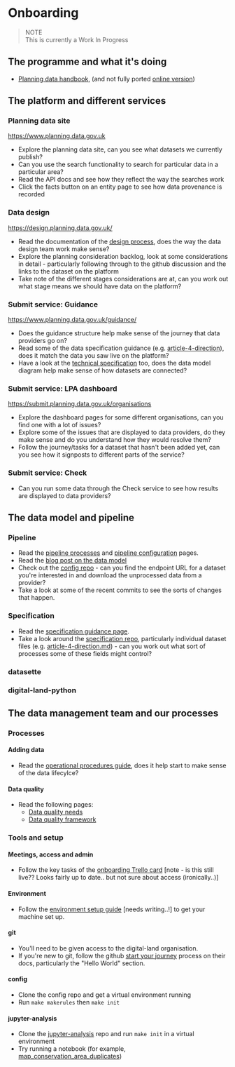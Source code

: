 

# Onboarding

> NOTE  
> This is currently a Work In Progress 

## The programme and what it's doing

* [Planning data handbook](https://docs.google.com/document/d/1PoAUktKj80qOTvI4BB3qZkZdwpiGEq_woEfrIdwg2Ac/edit?tab=t.0), (and not fully ported [online version](https://handbook.planning.data.gov.uk/))

## The platform and different services

### Planning data site

https://www.planning.data.gov.uk


* Explore the planning data site, can you see what datasets we currently publish?
* Can you use the search functionality to search for particular data in a particular area?
* Read the API docs and see how they reflect the way the searches work
* Click the facts button on an entity page to see how data provenance is recorded

### Data design 

https://design.planning.data.gov.uk/

* Read the documentation of the [design process](https://design.planning.data.gov.uk/data-design-process), does the way the data design team work make sense?
* Explore the planning consideration backlog, look at some considerations in detail - particularly following through to the github discussion and the links to the dataset on the platform
* Take note of the different stages considerations are at, can you work out what stage means we should have data on the platform?

### Submit service: Guidance

https://www.planning.data.gov.uk/guidance/

* Does the guidance structure help make sense of the journey that data providers go on?
* Read some of the data specification guidance (e.g. [article-4-direction](https://www.planning.data.gov.uk/guidance/specifications/article-4-direction)), does it match the data you saw live on the platform?
* Have a look at the [technical specification](https://digital-land.github.io/specification/specification/article-4-direction/) too, does the data model diagram help make sense of how datasets are connected?

### Submit service: LPA dashboard

https://submit.planning.data.gov.uk/organisations


* Explore the dashboard pages for some different organisations, can you find one with a lot of issues?
* Explore some of the issues that are displayed to data providers, do they make sense and do you understand how they would resolve them?
* Follow the journey/tasks for a dataset that hasn't been added yet, can you see how it signposts to different parts of the service?

### Submit service: Check

* Can you run some data through the Check service to see how results are displayed to data providers?


## The data model and pipeline

### Pipeline
* Read the [pipeline processes](../../Explanation/Key-Concepts/pipeline-processes.md) and [pipeline configuration](../../Explanation/Key-Concepts/pipeline-configuration.md) pages.
* Read the [blog post on the data model](https://digital-land.github.io/blog-post/storing-and-updating-data/)
* Check out the [config repo](https://github.com/digital-land/config/) - can you find the endpoint URL for a dataset you're interested in and download the unprocessed data from a provider?
* Take a look at some of the recent commits to see the sorts of changes that happen.

### Specification

* Read the [specification guidance page](../specification).
* Take a look around the [specification repo](https://github.com/digital-land/specification/), particularly individual dataset files (e.g. [article-4-direction.md](https://github.com/digital-land/specification/blob/main/content/dataset/article-4-direction.md?plain=1)) - can you work out what sort of processes some of these fields might control?

### datasette

### digital-land-python



## The data management team and our processes

### Processes

#### Adding data
* Read the [operational procedures guide](../../Explanation/Operational-Procedures), does it help start to make sense of the data lifecylce?

#### Data quality
* Read the following pages:
    * [Data quality needs](../Explanation/Key-Concepts/Data-quality-1-needs)
    * [Data quality framework](../Explanation/Key-Concepts/Data-quality-2-framework) 



### Tools and setup

#### Meetings, access and admin
* Follow the key tasks of the [onboarding Trello card](https://trello.com/c/bONeNXuA/144-template-onboarding-ticket) [note - is this still live?? Looks fairly up to date.. but not sure about access (ironically..)]

#### Environment
* Follow the [environment setup guide]() [needs writing..!] to get your machine set up.

#### git
* You'll need to be given access to the digital-land organisation.
* If you're new to git, follow the github [start your journey](https://docs.github.com/en/get-started/start-your-journey) process on their docs, particularly the "Hello World" section.

#### config
* Clone the config repo and get a virtual environment running
* Run `make makerules` then `make init` 

#### jupyter-analysis
* Clone the [jupyter-analysis](https://github.com/digital-land/jupyter-analysis) repo and run `make init` in a virtual environment
* Try running a notebook (for example, [map_conservation_area_duplicates](https://github.com/digital-land/jupyter-analysis/blob/main/reports/find_conservation_area_duplicates/map_conservation_area_duplicates.ipynb))